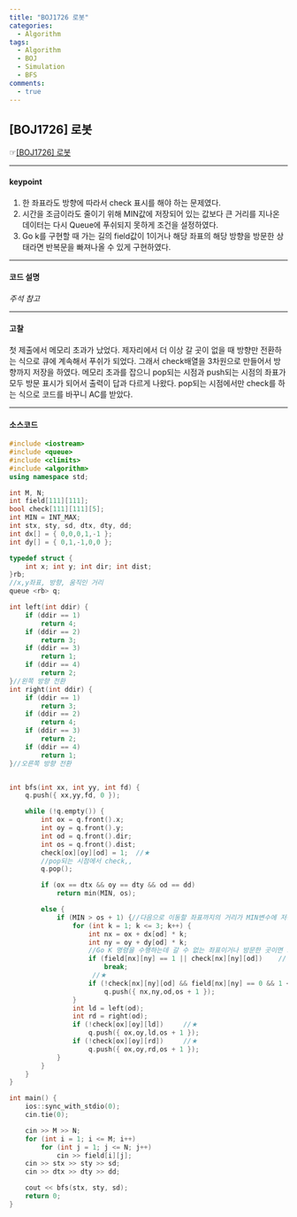 ```yaml
---
title: "BOJ1726 로봇"
categories:
  - Algorithm
tags:
  - Algorithm
  - BOJ
  - Simulation
  - BFS
comments:
  - true
---
```


## [BOJ1726] 로봇
 ☞[[BOJ1726] 로봇](https://www.acmicpc.net/problem/1726)

---

#### keypoint
1. 한 좌표라도 방향에 따라서 check 표시를 해야 하는 문제였다.
2. 시간을 조금이라도 줄이기 위해 MIN값에 저장되어 있는 값보다 큰 거리를 지나온 데이터는 다시 Queue에 푸쉬되지 못하게 조건을 설정하였다.
3. Go k를 구현할 때 가는 길의 field값이 1이거나 해당 좌표의 해당 방향을 방문한 상태라면 반복문을 빠져나올 수 있게 구현하였다.

---

#### 코드 설명
*주석 참고*

---

#### 고찰
첫 제출에서 메모리 초과가 났었다. 제자리에서 더 이상 갈 곳이 없을 때 방향만 전환하는 식으로 큐에 계속해서 푸쉬가 되었다. 그래서 check배열을 3차원으로 만들어서 방향까지 저장을 하였다. 메모리 초과를 잡으니 pop되는 시점과 push되는 시점의 좌표가 모두 방문 표시가 되어서 출력이 답과 다르게 나왔다. pop되는 시점에서만 check를 하는 식으로 코드를 바꾸니 AC를 받았다.

---

#### 소스코드
```cpp
#include <iostream>
#include <queue>
#include <climits>
#include <algorithm>
using namespace std;

int M, N;
int field[111][111];
bool check[111][111][5];
int MIN = INT_MAX;
int stx, sty, sd, dtx, dty, dd;
int dx[] = { 0,0,0,1,-1 };
int dy[] = { 0,1,-1,0,0 };

typedef struct {
	int x; int y; int dir; int dist;
}rb;
//x,y좌표, 방향, 움직인 거리
queue <rb> q;

int left(int ddir) {
	if (ddir == 1)
		return 4;
	if (ddir == 2)
		return 3;
	if (ddir == 3)
		return 1;
	if (ddir == 4)
		return 2;
}//왼쪽 방향 전환
int right(int ddir) {
	if (ddir == 1)
		return 3;
	if (ddir == 2)
		return 4;
	if (ddir == 3)
		return 2;
	if (ddir == 4)
		return 1;
}//오른쪽 방향 전환


int bfs(int xx, int yy, int fd) {
	q.push({ xx,yy,fd, 0 });

	while (!q.empty()) {
		int ox = q.front().x;
		int oy = q.front().y;
		int od = q.front().dir;
		int os = q.front().dist;
		check[ox][oy][od] = 1;  //★
        //pop되는 시점에서 check,,
		q.pop();

		if (ox == dtx && oy == dty && od == dd)
			return min(MIN, os);

		else {
			if (MIN > os + 1) {//다음으로 이동할 좌표까지의 거리가 MIN변수에 저장된 값보다 작을 때만 들어온다.
				for (int k = 1; k <= 3; k++) {
					int nx = ox + dx[od] * k;
					int ny = oy + dy[od] * k;
                    //Go K 명령을 수행하는데 갈 수 없는 좌표이거나 방문한 곳이면 그대로 탈출한다.
					if (field[nx][ny] == 1 || check[nx][ny][od])    //★
						break;
					 //★
					if (!check[nx][ny][od] && field[nx][ny] == 0 && 1 <= nx && nx <= M && N >= ny && ny >= 1) 
						q.push({ nx,ny,od,os + 1 });
				}
				int ld = left(od);
				int rd = right(od);
				if (!check[ox][oy][ld])     //★
					q.push({ ox,oy,ld,os + 1 });
				if (!check[ox][oy][rd])     //★
					q.push({ ox,oy,rd,os + 1 });
			}
		}
	}
}

int main() {
	ios::sync_with_stdio(0);
	cin.tie(0);

	cin >> M >> N;
	for (int i = 1; i <= M; i++)
		for (int j = 1; j <= N; j++)
			cin >> field[i][j];
	cin >> stx >> sty >> sd;
	cin >> dtx >> dty >> dd;

	cout << bfs(stx, sty, sd);
	return 0;
}
```
